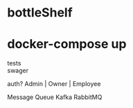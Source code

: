 # bottleShelf
# docker-compose up
tests  
swager  

auth? Admin |  Owner | Employee  

Message Queue Kafka RabbitMQ
